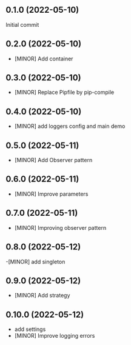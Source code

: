 
0.1.0 (2022-05-10)
------------------
Initial commit


0.2.0 (2022-05-10)
------------------
- [MINOR] Add container


0.3.0 (2022-05-10)
------------------
- [MINOR] Replace Pipfile by pip-compile


0.4.0 (2022-05-10)
------------------
- [MINOR] add loggers config and main demo


0.5.0 (2022-05-11)
------------------
- [MINOR] Add Observer pattern


0.6.0 (2022-05-11)
------------------
- [MINOR] Improve parameters


0.7.0 (2022-05-11)
------------------
- [MINOR] Improving observer pattern


0.8.0 (2022-05-12)
------------------
-[MINOR] add singleton


0.9.0 (2022-05-12)
------------------
- [MINOR] Add strategy


0.10.0 (2022-05-12)
-------------------
- add settings
- [MINOR] Improve logging errors

